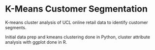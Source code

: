 # K-Means Customer Segmentation

K-means cluster analysis of UCL online retail data to identify customer segments.

Initial data prep and kmeans clustering done in Python, cluster attribute analysis with ggplot done in R.

